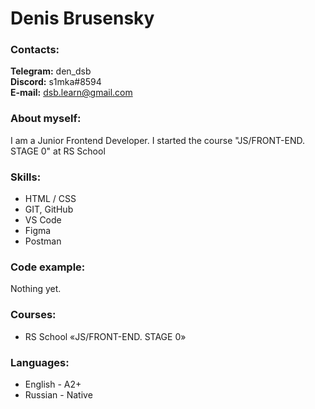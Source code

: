 # Denis Brusensky

### Contacts:

**Telegram:** den_dsb<br>
**Discord:** s1mka#8594<br>
**E-mail:** dsb.learn@gmail.com<br>

### About myself:

I am a Junior Frontend Developer. I started the course "JS/FRONT-END. STAGE 0" at RS School

### Skills:

- HTML / CSS
- GIT, GitHub
- VS Code
- Figma
- Postman

### Code example:

Nothing yet.

### Courses:

- RS School «JS/FRONT-END. STAGE 0»

### Languages:

- English - A2+
- Russian - Native

